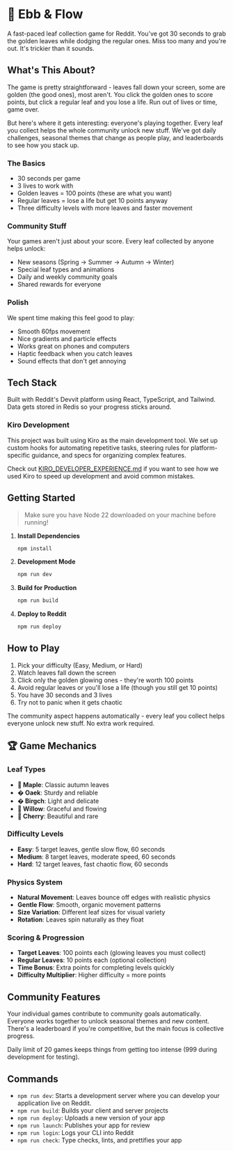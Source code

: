 # 🍃 Ebb & Flow

A fast-paced leaf collection game for Reddit. You've got 30 seconds to grab the golden leaves while dodging the regular ones. Miss too many and you're out. It's trickier than it sounds.

## What's This About?

The game is pretty straightforward - leaves fall down your screen, some are golden (the good ones), most aren't. You click the golden ones to score points, but click a regular leaf and you lose a life. Run out of lives or time, game over.

But here's where it gets interesting: everyone's playing together. Every leaf you collect helps the whole community unlock new stuff. We've got daily challenges, seasonal themes that change as people play, and leaderboards to see how you stack up.

### The Basics
- 30 seconds per game
- 3 lives to work with
- Golden leaves = 100 points (these are what you want)
- Regular leaves = lose a life but get 10 points anyway
- Three difficulty levels with more leaves and faster movement

### Community Stuff
Your games aren't just about your score. Every leaf collected by anyone helps unlock:
- New seasons (Spring → Summer → Autumn → Winter)
- Special leaf types and animations
- Daily and weekly community goals
- Shared rewards for everyone

### Polish
We spent time making this feel good to play:
- Smooth 60fps movement
- Nice gradients and particle effects
- Works great on phones and computers
- Haptic feedback when you catch leaves
- Sound effects that don't get annoying

## Tech Stack

Built with Reddit's Devvit platform using React, TypeScript, and Tailwind. Data gets stored in Redis so your progress sticks around.

### Kiro Development

This project was built using Kiro as the main development tool. We set up custom hooks for automating repetitive tasks, steering rules for platform-specific guidance, and specs for organizing complex features. 

Check out [KIRO_DEVELOPER_EXPERIENCE.md](./KIRO_DEVELOPER_EXPERIENCE.md) if you want to see how we used Kiro to speed up development and avoid common mistakes.

## Getting Started

> Make sure you have Node 22 downloaded on your machine before running!

1. **Install Dependencies**
   ```bash
   npm install
   ```

2. **Development Mode**
   ```bash
   npm run dev
   ```

3. **Build for Production**
   ```bash
   npm run build
   ```

4. **Deploy to Reddit**
   ```bash
   npm run deploy
   ```

## How to Play

1. Pick your difficulty (Easy, Medium, or Hard)
2. Watch leaves fall down the screen
3. Click only the golden glowing ones - they're worth 100 points
4. Avoid regular leaves or you'll lose a life (though you still get 10 points)
5. You have 30 seconds and 3 lives
6. Try not to panic when it gets chaotic

The community aspect happens automatically - every leaf you collect helps everyone unlock new stuff. No extra work required.

## 🏆 Game Mechanics

### Leaf Types
- **🍁 Maple**: Classic autumn leaves
- **� Oaek**: Sturdy and reliable
- **� Birgch**: Light and delicate
- **🌿 Willow**: Graceful and flowing
- **🌸 Cherry**: Beautiful and rare

### Difficulty Levels
- **Easy**: 5 target leaves, gentle slow flow, 60 seconds
- **Medium**: 8 target leaves, moderate speed, 60 seconds  
- **Hard**: 12 target leaves, fast chaotic flow, 60 seconds

### Physics System
- **Natural Movement**: Leaves bounce off edges with realistic physics
- **Gentle Flow**: Smooth, organic movement patterns
- **Size Variation**: Different leaf sizes for visual variety
- **Rotation**: Leaves spin naturally as they float

### Scoring & Progression
- **Target Leaves**: 100 points each (glowing leaves you must collect)
- **Regular Leaves**: 10 points each (optional collection)
- **Time Bonus**: Extra points for completing levels quickly
- **Difficulty Multiplier**: Higher difficulty = more points

## Community Features

Your individual games contribute to community goals automatically. Everyone works together to unlock seasonal themes and new content. There's a leaderboard if you're competitive, but the main focus is collective progress.

Daily limit of 20 games keeps things from getting too intense (999 during development for testing).

## Commands

- `npm run dev`: Starts a development server where you can develop your application live on Reddit.
- `npm run build`: Builds your client and server projects
- `npm run deploy`: Uploads a new version of your app
- `npm run launch`: Publishes your app for review
- `npm run login`: Logs your CLI into Reddit
- `npm run check`: Type checks, lints, and prettifies your app